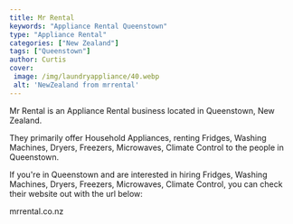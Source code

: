 ```yaml
---
title: Mr Rental
keywords: "Appliance Rental Queenstown"
type: "Appliance Rental"
categories: ["New Zealand"]
tags: ["Queenstown"]
author: Curtis
cover:
 image: /img/laundryappliance/40.webp
 alt: 'NewZealand from mrrental'
---
```


Mr Rental is an Appliance Rental business located in Queenstown, New Zealand. 

They primarily offer Household Appliances, renting Fridges, Washing Machines, Dryers, Freezers, Microwaves, Climate Control to the people in Queenstown.

If you're in Queenstown and are interested in hiring Fridges, Washing Machines, Dryers, Freezers, Microwaves, Climate Control, you can check their website out with the url below: 

mrrental.co.nz
